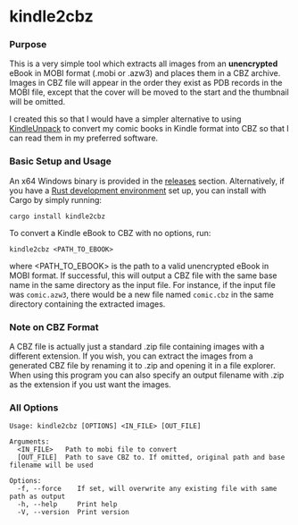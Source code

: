 # kindle2cbz

### Purpose

This is a very simple tool which extracts all images from an **unencrypted** eBook in MOBI format (.mobi or .azw3) and 
places them in a CBZ archive. Images in CBZ file will appear in the order they exist as PDB records in the MOBI file, 
except that the cover will be moved to the start and the thumbnail will be omitted.

I created this so that I would have a simpler alternative to using
[KindleUnpack](https://github.com/kevinhendricks/KindleUnpack) to convert my comic books in Kindle format into CBZ so 
that I can read them in my preferred software. 

### Basic Setup and Usage

An x64 Windows binary is provided in the [releases](https://github.com/shloop/kindle2cbz/releases) section. 
Alternatively, if you have a [Rust development environment](https://www.rust-lang.org/tools/install) set up, you can 
install with Cargo by simply running:

```
cargo install kindle2cbz
``` 

To convert a Kindle eBook to CBZ with no options, run:

```
kindle2cbz <PATH_TO_EBOOK>
```

where <PATH_TO_EBOOK> is the path to a valid unencrypted eBook in MOBI format. If successful, this will output a CBZ 
file with the same base name in the same directory as the input file. For instance, if the input file was `comic.azw3`, 
there would be a new file named `comic.cbz` in the same directory containing the extracted images.

### Note on CBZ Format

A CBZ file is actually just a standard .zip file containing images with a different extension. If you wish, you can 
extract the images from a generated CBZ file by renaming it to .zip and opening it in a file explorer. When using this
program you can also specify an output filename with .zip as the extension if you ust want the images.

### All Options

```
Usage: kindle2cbz [OPTIONS] <IN_FILE> [OUT_FILE]

Arguments:
  <IN_FILE>   Path to mobi file to convert
  [OUT_FILE]  Path to save CBZ to. If omitted, original path and base filename will be used

Options:
  -f, --force    If set, will overwrite any existing file with same path as output
  -h, --help     Print help
  -V, --version  Print version
```